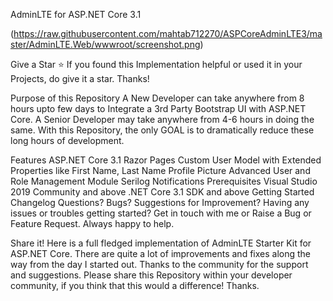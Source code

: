 AdminLTE for ASP.NET Core 3.1

(https://raw.githubusercontent.com/mahtab712270/ASPCoreAdminLTE3/master/AdminLTE.Web/wwwroot/screenshot.png)

Give a Star ⭐️
If you found this Implementation helpful or used it in your Projects, do give it a star. Thanks!

Purpose of this Repository
A New Developer can take anywhere from 8 hours upto few days to Integrate a 3rd Party Bootstrap UI with ASP.NET Core.
A Senior Developer may take anywhere from 4-6 hours in doing the same. With this Repository, the only GOAL is to dramatically reduce these long hours of development.

Features
 ASP.NET Core 3.1
 Razor Pages
 Custom User Model with Extended Properties like First Name, Last Name
 Profile Picture
 Advanced User and Role Management Module
 Serilog
 Notifications
Prerequisites
Visual Studio 2019 Community and above
.NET Core 3.1 SDK and above
Getting Started
Changelog
Questions? Bugs? Suggestions for Improvement?
Having any issues or troubles getting started? Get in touch with me or Raise a Bug or Feature Request. Always happy to help.


Share it!
Here is a full fledged implementation of AdminLTE Starter Kit for ASP.NET Core. There are quite a lot of improvements and fixes along the way from the day I started out. Thanks to the community for the support and suggestions. Please share this Repository within your developer community, if you think that this would a difference! Thanks.



